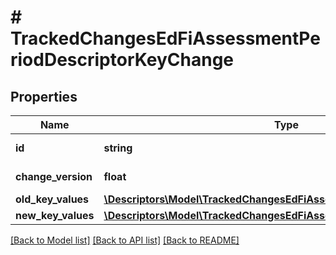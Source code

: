 # # TrackedChangesEdFiAssessmentPeriodDescriptorKeyChange

## Properties

Name | Type | Description | Notes
------------ | ------------- | ------------- | -------------
**id** | **string** | Resource identifier | [optional]
**change_version** | **float** | Change version | [optional]
**old_key_values** | [**\Descriptors\Model\TrackedChangesEdFiAssessmentPeriodDescriptorKey**](TrackedChangesEdFiAssessmentPeriodDescriptorKey.md) |  | [optional]
**new_key_values** | [**\Descriptors\Model\TrackedChangesEdFiAssessmentPeriodDescriptorKey**](TrackedChangesEdFiAssessmentPeriodDescriptorKey.md) |  | [optional]

[[Back to Model list]](../../README.md#models) [[Back to API list]](../../README.md#endpoints) [[Back to README]](../../README.md)
